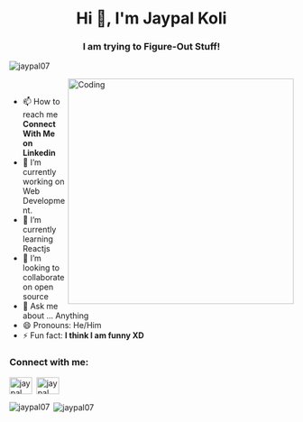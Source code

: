 <h1 align="center">Hi 👋, I'm Jaypal Koli</h1>
<h3 align="center">I am trying to Figure-Out Stuff!</h3>
<div> </div>
<p align="left"> <img src="https://komarev.com/ghpvc/?username=jaypal07&label=Profile%20views&color=129e00&style=plastic" alt="jaypal07" /> </p>
<img align="right" alt="Coding" width="400" src="https://cdn.dribbble.com/users/2646423/screenshots/5507196/computer.gif">
<br>

- 📫 How to reach me **Connect With Me on Linkedin**
- 🔭 I’m currently working on Web Development.
- 🌱 I’m currently learning Reactjs
- 👯 I’m looking to collaborate on open source
- 💬 Ask me about ... Anything
- 😄 Pronouns: He/Him
- ⚡ Fun fact: **I think I am funny XD**

<h3 align="left">Connect with me:</h3>
<p align="left">
<a href="https://linkedin.com/in/jaypal-koli/" target="blank"><img align="center" src="https://cdn.jsdelivr.net/npm/simple-icons@3.0.1/icons/linkedin.svg" alt="jaypal koli" height="30" width="40" /></a>&nbsp;
  <a href="https://twitter.com/JaypalKoli7" target="blank"><img align="center" src="https://cdn.jsdelivr.net/npm/simple-icons@3.0.1/icons/twitter.svg" alt="jaypal koli" height="30" width="40" /></a>
</p>

<p><img align="left" src="https://github-readme-stats.vercel.app/api/top-langs?username=Jaypal07&show_icons=true&locale=en&layout=compact" alt="jaypal07" /></p>

<p>&nbsp;<img align="center" src="https://github-readme-stats.vercel.app/api?username=Jaypal07&show_icons=true&locale=en" alt="jaypal07" /></p>





